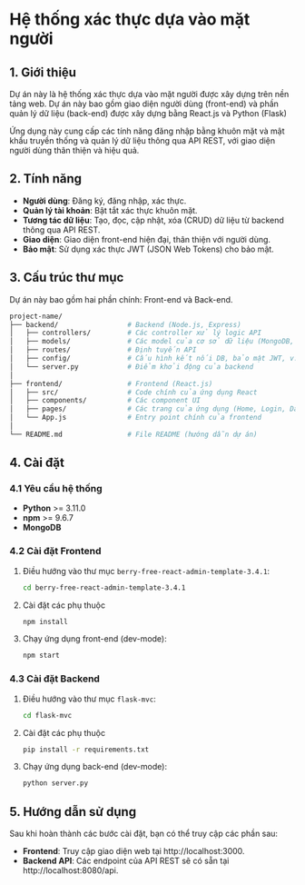 # Hệ thống xác thực dựa vào mặt người

## 1. Giới thiệu

Dự án này là hệ thống xác thực dựa vào mặt người được xây dựng trên nền tảng web. Dự án này bao gồm giao diện người dùng (front-end) và phần quản lý dữ liệu (back-end) được xây dựng bằng React.js và Python (Flask)

Ứng dụng này cung cấp các tính năng đăng nhập bằng khuôn mặt và mật khẩu truyền thống và quản lý dữ liệu thông qua API REST, với giao diện người dùng thân thiện và hiệu quả.

## 2. Tính năng

- **Người dùng**: Đăng ký, đăng nhập, xác thực.
- **Quản lý tài khoản**: Bật tắt xác thực khuôn mặt.
- **Tương tác dữ liệu**: Tạo, đọc, cập nhật, xóa (CRUD) dữ liệu từ backend thông qua API REST.
- **Giao diện**: Giao diện front-end hiện đại, thân thiện với người dùng.
- **Bảo mật**: Sử dụng xác thực JWT (JSON Web Tokens) cho bảo mật.

## 3. Cấu trúc thư mục

Dự án này bao gồm hai phần chính: Front-end và Back-end.

```bash
project-name/
├── backend/                 # Backend (Node.js, Express)
│   ├── controllers/         # Các controller xử lý logic API
│   ├── models/              # Các model của cơ sở dữ liệu (MongoDB, SQL)
│   ├── routes/              # Định tuyến API
│   ├── config/              # Cấu hình kết nối DB, bảo mật JWT, v.v.
│   └── server.py            # Điểm khởi động của backend
│
├── frontend/                # Frontend (React.js)
│   ├── src/                 # Code chính của ứng dụng React
│   ├── components/          # Các component UI
│   ├── pages/               # Các trang của ứng dụng (Home, Login, Dashboard)
│   └── App.js               # Entry point chính của frontend
│
└── README.md                # File README (hướng dẫn dự án)
```
## 4. Cài đặt

### 4.1 Yêu cầu hệ thống
- **Python** >= 3.11.0
- **npm** >= 9.6.7
- **MongoDB** 

### 4.2 Cài đặt Frontend
1. Điều hướng vào thư mục `berry-free-react-admin-template-3.4.1`:
   ```bash
   cd berry-free-react-admin-template-3.4.1
   ```
2. Cài đặt các phụ thuộc 
   ```bash
   npm install
   ```
3. Chạy ứng dụng front-end (dev-mode): 
   ```bash
   npm start
   ```
### 4.3 Cài đặt Backend
1. Điều hướng vào thư mục `flask-mvc`:
   ```bash
   cd flask-mvc
   ```
2. Cài đặt các phụ thuộc 
   ```bash
   pip install -r requirements.txt
   ```
3. Chạy ứng dụng back-end (dev-mode): 
   ```bash
   python server.py
   ```
## 5. Hướng dẫn sử dụng
Sau khi hoàn thành các bước cài đặt, bạn có thể truy cập các phần sau:

- **Frontend**: Truy cập giao diện web tại http://localhost:3000.
- **Backend API**: Các endpoint của API REST sẽ có sẵn tại http://localhost:8080/api.